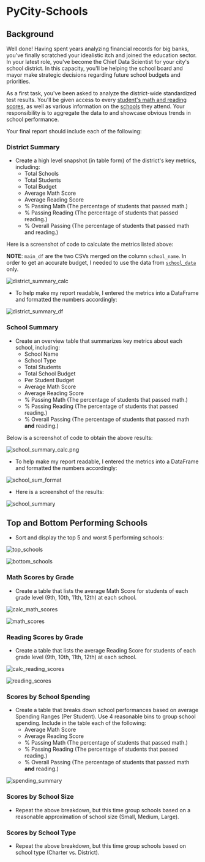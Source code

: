 # PyCity-Schools



## Background

Well done! Having spent years analyzing financial records for big banks, you've finally scratched your idealistic itch and joined the education sector. In your latest role, you've become the Chief Data Scientist for your city's school district. In this capacity, you'll be helping the school board and mayor make strategic decisions regarding future school budgets and priorities.

As a first task, you've been asked to analyze the district-wide standardized test results. You'll be given access to every [student's math and reading scores](https://github.com/jaryan77/PyCity-Schools/blob/main/PyCitySchools/Resources/students_complete.csv), as well as various information on the [schools](https://github.com/jaryan77/PyCity-Schools/blob/main/PyCitySchools/Resources/schools_complete.csv) they attend. Your responsibility is to aggregate the data to and showcase obvious trends in school performance.

Your final report should include each of the following:

### District Summary
* Create a high level snapshot (in table form) of the district's key metrics, including:
    * Total Schools
    * Total Students
    * Total Budget
    * Average Math Score
    * Average Reading Score
    * % Passing Math (The percentage of students that passed math.)
    * % Passing Reading (The percentage of students that passed reading.)
    * % Overall Passing (The percentage of students that passed math and reading.)

Here is a screenshot of code to calculate the metrics listed above:

**NOTE**: `main_df` are the two CSVs merged on the column `school_name`. In order to get an accurate budget, I needed to use the data from [`school_data`](https://github.com/jaryan77/PyCity-Schools/blob/main/PyCitySchools/Resources/schools_complete.csv) only.

![district_summary_calc](Images/district_summary_calculations.PNG)

* To help make my report readable, I entered the metrics into a DataFrame and formatted the numbers accordingly:

![district_summary_df](Images/district_summary_df.PNG)

### School Summary

* Create an overview table that summarizes key metrics about each school, including:
  * School Name
  * School Type
  * Total Students
  * Total School Budget
  * Per Student Budget
  * Average Math Score
  * Average Reading Score
  * % Passing Math (The percentage of students that passed math.)
  * % Passing Reading (The percentage of students that passed reading.)
  * % Overall Passing (The percentage of students that passed math **and** reading.)

Below is a screenshot of code to obtain the above results: 

![school_summary_calc.png](Images/school_summary_calc.png)

* To help make my report readable, I entered the metrics into a DataFrame and formatted the numbers accordingly:

![school_sum_format](Images/school_sum_format.png)

* Here is a screenshot of the results: 

![school_summary](Images/school_summary.png)

## Top and Bottom Performing Schools

* Sort and display the top 5 and worst 5 performing schools: 

![top_schools](Images/top_schools.png)

![bottom_schools](Images/bottom_schools.png)

### Math Scores by Grade

* Create a table that lists the average Math Score for students of each grade level (9th, 10th, 11th, 12th) at each school.

![calc_math_scores](Images/calc_math_scores.png)

![math_scores](Images/math_scores.png)

### Reading Scores by Grade

* Create a table that lists the average Reading Score for students of each grade level (9th, 10th, 11th, 12th) at each school.

![calc_reading_scores](Images/calc_reading_scores.png)

![reading_scores](Images/reading_scores.png)

### Scores by School Spending

* Create a table that breaks down school performances based on average Spending Ranges (Per Student). Use 4 reasonable bins to group school spending. Include in the table each of the following:
  * Average Math Score
  * Average Reading Score
  * % Passing Math (The percentage of students that passed math.)
  * % Passing Reading (The percentage of students that passed reading.)
  * % Overall Passing (The percentage of students that passed math **and** reading.)

 
![spending_summary](Images/spending_summary.png)

### Scores by School Size

* Repeat the above breakdown, but this time group schools based on a reasonable approximation of school size (Small, Medium, Large).



### Scores by School Type

* Repeat the above breakdown, but this time group schools based on school type (Charter vs. District).